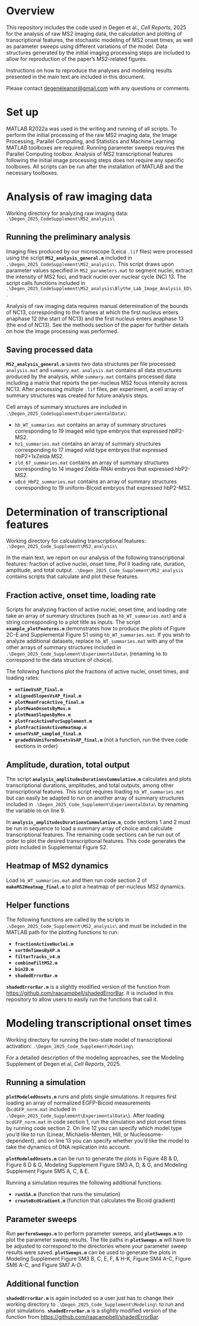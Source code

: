 # Overview
This repository includes the code used in Degen et al., _Cell Reports_, 2025 for the analysis of raw MS2 imaging data, the calculation and plotting of transcriptional features, the stochastic modeling of MS2 onset times, as well as parameter sweeps using different variations of the model. Data structures generated by the initial imaging processing steps are included to allow for reproduction of the paper’s MS2-related figures.
 
Instructions on how to reproduce the analyses and modeling results presented in the main text are included in this document.
 
Please contact degeneleanor@gmail.com with any questions or comments.
 
# Set up
MATLAB R2022a was used in the writing and running of all scripts. To perform the initial processing of the raw MS2 imaging data, the Image Processing, Parallel Computing, and Statistics and Machine Learning MATLAB toolboxes are required. Running parameter sweeps requires the Parallel Computing toolbox. Analysis of MS2 transcriptional features following the initial image processing steps does not require any specific toolboxes. All scripts can be run after the installation of MATLAB and the necessary toolboxes.
 
# Analysis of raw imaging data
Working directory for analyzing raw imaging data: `.\Degen_2025_CodeSupplement\MS2_analysis\`

## Running the preliminary analysis
Imaging files produced by our microscope (Leica `.lif` files) were processed using the script **`MS2_analysis_general.m`** included in `.\Degen_2025_CodeSupplement\MS2_analysis\`. This script draws upon parameter values specified in `MS2_parameters.mat` to segment nuclei, extract the intensity of MS2 foci, and track nuclei over nuclear cycle (NC) 13. The script calls functions included in `.\Degen_2025_CodeSupplement\MS2_analysis\Blythe_Lab_Image_Analysis_ED\`. 

Analysis of raw imaging data requires manual determination of the bounds of NC13, corresponding to the frames at which the first nucleus enters anaphase 12 (the start of NC13) and the first nucleus enters anaphase 13 (the end of NC13). See the methods section of the paper for further details on how the image processing was performed.
 
## Saving processed data
**`MS2_analysis_general.m`** saves two data structures per file processed: `analysis.mat` and `summary.mat`. `analysis.mat` contains all data structures produced by the analysis, while `summary.mat` contains processed data including a matrix that reports the per-nucleus MS2 focus intensity across NC13. After processing multiple `.lif` files, per experiment, a cell array of summary structures was created for future analysis steps. 

Cell arrays of summary structures are included in `.\Degen_2025_CodeSupplement\ExperimentalData\`:
- `hb_WT_summaries.mat` contains an array of summary structures corresponding to 19 imaged wild type embryos that expressed hbP2-MS2.
- `hz1_summaries.mat` contains an array of summary structures corresponding to 17 imaged wild type embryos that expressed hbP2+1xZelda MS2.
- `zld_67_summaries.mat` contains an array of summary structures corresponding to 14 imaged Zelda-RNAi embryos that expressed hbP2-MS2.
- `uBcd_HbP2_summaries.mat` contains an array of summary structures corresponding to 19 uniform-Bicoid embryos that expressed hbP2-MS2.
 
# Determination of transcriptional features
Working directory for calculating transcriptional features: `.\Degen_2025_Code_Supplement\MS2_analysis\`

In the main text, we report on our analysis of the following transcriptional features: fraction of active nuclei, onset time, Pol II loading rate, duration, amplitude, and total output. `.\Degen_2025_Code_Supplement\MS2_analysis` contains scripts that calculate and plot these features.
 
## Fraction active, onset time, loading rate
Scripts for analyzing fraction of active nuclei, onset time, and loading rate take an array of summary structures (such as `hb_WT_summaries.mat`) and a string corresponding to a plot title as inputs. The script **`example_plotFeatures.m`** demonstrates how to produce the plots of Figure 2C-E and Supplemental Figure S1 using `hb_WT_summaries.mat`. If you wish to analyze additional datasets, replace `hb_WT_summaries.mat` with any of the other arrays of summary structures included in `.\Degen_2025_Code_Supplement\ExperimentalData\` (renaming `hb` to correspond to the data structure of choice).

The following functions plot the fractions of active nuclei, onset times, and loading rates:
- **`onTimeVsAP_final.m`**
- **`alignedSlopesVsAP_final.m`**
- **`plotMeanFracActive_final.m`**
- **`plotMeanOnsetsByMov.m`**
- **`plotMeanSlopesByMov.m`**
- **`plotFracActiveForSupplement.m`**
- **`plotFractionActiveHeatmap.m`**
- **`onsetVsAP_sampled_final.m`**
- **`gradedVsUniformOnsetsVsAP_final.m`** (not a function, run the three code sections in order)
 
## Amplitude, duration, total output
The script **`analysis_amplitudesDurationsCummulative.m`** calculates and plots transcriptional durations, amplitudes, and total outputs, among other transcriptional features. This script requires loading `hb_WT_summaries.mat` but can easily be adapted to run on another array of summary structures included in `.\Degen_2025_Code_Supplement\ExperimentalData\` by renaming the variable `hb` on line 9.

In **`analysis_amplitudesDurationsCummulative.m`**, code sections 1 and 2 must be run in sequence to load a summary array of choice and calculate transcriptional features. The remaining code sections can be run out of order to plot the desired transcriptional features. This code generates the plots included in Supplemental Figure S2.

## Heatmap of MS2 dynamics
Load `hb_WT_summaries.mat` and then run code section 2 of **`makeMS2Heatmap_final.m`** to plot a heatmap of per-nucleus MS2 dynamics.

## Helper functions
The following functions are called by the scripts in `.\Degen_2025_Code_Supplement\MS2_analysis\` and must be included in the MATLAB path for the plotting functions to run:
- **`fractionActiveNuclei.m`**
- **`sortOnTimesByAP.m`**
- **`filterTracks_v4.m`**
- **`combineFiltMS2.m`**
- **`bin2D.m`**
- **`shadedErrorBar.m`**

**`shadedErrorBar.m`** is a slightly modified version of the function from https://github.com/raacampbell/shadedErrorBar. It is included in this repository to allow users to easily run the functions that call it.

# Modeling transcriptional onset times
Working directory for running the two-state model of transcriptional activation: `.\Degen_2025_Code_Supplement\Modeling\`

For a detailed description of the modeling approaches, see the Modeling Supplement of Degen et al, _Cell Reports_, 2025.

## Running a simulation
**`plotModeledOnsets.m`** runs and plots single simulations. It requires first loading an array of normalized EGFP-Bicoid measurements (`bcdGFP_norm.mat` included in `.\Degen_2025_Code_Supplement\ExperimentalData\`). After loading `bcdGFP_norm.mat` in code section 1, run the simulation and plot onset times by running code section 2. On line 12 you can specify which model type you’d like to run (Linear, Michaelis-Menten, Hill, or Nucleosome-dependent), and on line 13 you can specify whether you’d like the model to take the dynamics of DNA replication into account.

**`plotModeledOnsets.m`** can be run to generate the plots in Figure 4B & D, Figure 6 D & G, Modeling Supplement Figure SM3 A, D, & G, and Modeling Supplement Figure SM5 A, C, & E.

Running a simulation requires the following additional functions:
- **`runSSA.m`** (function that runs the simulation)
- **`createBcdGradient.m`** (function that calculates the Bicoid gradient)

## Parameter sweeps
Run **`performSweeps.m`** to perform parameter sweeps, and **`plotSweeps.m`** to plot the parameter sweep results. The file paths in **`plotSweeps.m`** will have to be adjusted to correspond to the directories where your parameter sweep results were saved. **`plotSweeps.m`** can be used to generate the plots in Modeling Supplement Figure SM3 B, C, E, F, & H-K, Figure SM4 A-C, Figure SM6 A-C, and Figure SM7 A-D.

## Additional function
**`shadedErrorBar.m`** is again included so a user just has to change their working directory to `.\Degen_2025_Code_Supplement\Modeling\` to run and plot simulations. **`shadedErrorBar.m`** is a slightly modified version of the function from https://github.com/raacampbell/shadedErrorBar.
